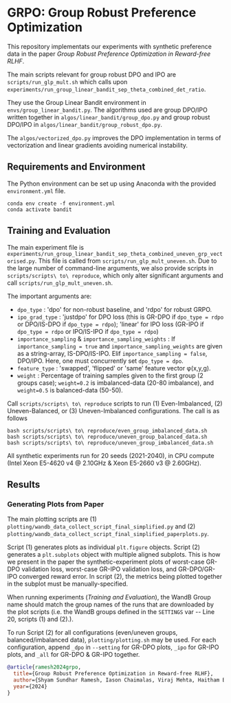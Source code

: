 # GRPO: Group Robust Preference Optimization

This repository implementats our experiments with synthetic preference data in the paper _Group Robust Preference Optimization in Reward-free RLHF_.


The main scripts relevant for group robust DPO and IPO are `scripts/run_glp_mult.sh` which calls upon `experiments/run_group_linear_bandit_sep_theta_combined_det_ratio`.

They use the Group Linear Bandit environment in `envs/group_linear_bandit.py`. The algorithms used are group DPO/IPO written together in `algos/linear_bandit/group_dpo.py` and group robust DPO/IPO in `algos/linear_bandit/group_robust_dpo.py`.

The `algos/vectorized_dpo.py` improves the DPO implementation in terms of vectorization and linear gradients avoiding numerical instability.

##  Requirements and Environment

The Python environment can be set up using Anaconda with the provided `environment.yml` file.

```
conda env create -f environment.yml
conda activate bandit
```

## Training and Evaluation

The main experiment file is ```experiments/run_group_linear_bandit_sep_theta_combined_uneven_grp_vectorised.py```. This file is called from ```scripts/run_glp_mult_uneven.sh```. Due to the large number of command-line arguments, we also provide scripts in ```scripts/scripts\ to\ reproduce```, which only alter significant arguments and call ```scripts/run_glp_mult_uneven.sh```.

The important arguments are:
- ```dpo_type``` : 'dpo' for non-robust baseline, and 'rdpo' for robust GRPO.
- ```ipo_grad_type``` : 'justdpo' for DPO loss (this is GR-DPO if ```dpo_type = rdpo``` or DPO/IS-DPO if ```dpo_type = rdpo```); 'linear' for IPO loss (GR-IPO if ```dpo_type = rdpo``` or IPO/IS-IPO if ```dpo_type = rdpo```)
- ```importance_sampling``` & ```importance_sampling_weights``` : If ```importance_sampling = true``` and ```importance_sampling_weights``` are given as a string-array, IS-DPO/IS-IPO. Elif ```importance_sampling = false```, DPO/IPO. Here, one must concurrently set ```dpo_type = dpo```.
- ```feature_type``` : 'swapped', 'flipped' or 'same' feature vector φ(x,y,g).
- ```weight``` : Percentage of training samples given to the first group (2 groups case); ```weight=0.2``` is imbalanced-data (20-80 imbalance), and ```weight=0.5``` is balanced-data (50-50).

Call ```scripts/scripts\ to\ reproduce``` scripts to run (1) Even-Imbalanced, (2) Uneven-Balanced, or (3) Uneven-Imbalanced configurations. The call is as follows

```
bash scripts/scripts\ to\ reproduce/even_group_imbalanced_data.sh
bash scripts/scripts\ to\ reproduce/uneven_group_balanced_data.sh
bash scripts/scripts\ to\ reproduce/uneven_group_imbalanced_data.sh
```

All synthetic experiments run for 20 seeds (2021-2040), in CPU compute (Intel Xeon E5-4620 v4 @ 2.10GHz & Xeon E5-2660 v3 @ 2.60GHz).

## Results

### Generating Plots from Paper

The main plotting scripts are (1) ```plotting/wandb_data_collect_script_final_simplified.py``` and (2) ```plotting/wandb_data_collect_script_final_simplified_paperplots.py```.

Script (1) generates plots as individual ```plt.figure``` objects. Script (2) generates a ```plt.subplots``` object with multiple aligned subplots. This is how we present in the paper the synthetic-experiment plots of worst-case GR-DPO validation loss, worst-case GR-IPO validation loss, and GR-DPO/GR-IPO converged reward error. In script (2), the metrics being plotted together in the subplot must be manually-specified.

When running experiments (_Training and Evaluation_), the WandB Group name should match the group names of the runs that are downloaded by the plot scripts (i.e. the WandB groups defined in the ```SETTINGS``` var -- Line 20, scripts (1) and (2).).

To run Script (2) for all configurations (even/uneven groups, balanced/imbalanced data), ```plotting/plotting.sh``` may be used. For each configuration, append ```_dpo``` in ```--setting``` for GR-DPO plots, ```_ipo``` for GR-IPO plots, and ```_all``` for GR-DPO & GR-IPO together.

```bibtex
@article{ramesh2024grpo,
  title={Group Robust Preference Optimization in Reward-free RLHF},
  author={Shyam Sundhar Ramesh, Iason Chaimalas, Viraj Mehta, Haitham Bou Ammar, Pier Giuseppe Sessa, Yifan Hu, Ilija Bogunovic},
  year={2024}
}
```